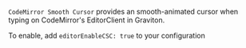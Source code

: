 `CodeMirror Smooth Cursor` provides an smooth-animated cursor when typing on CodeMirror's EditorClient in Graviton.

To enable, add `editorEnableCSC: true` to your configuration
